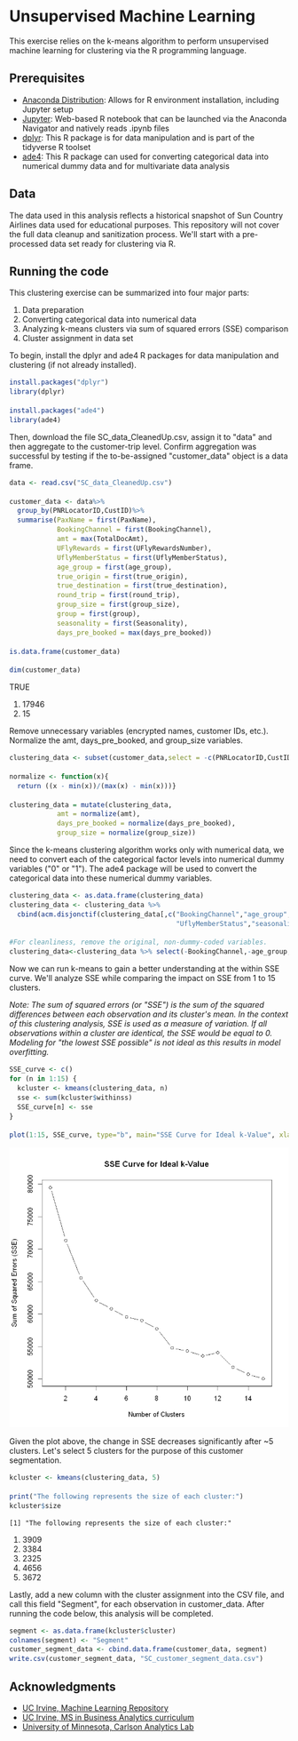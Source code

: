 # Unsupervised Machine Learning

This exercise relies on the k-means algorithm to perform unsupervised machine learning for clustering via the R programming language.

## Prerequisites

* [Anaconda Distribution](https://www.anaconda.com/distribution/): Allows for R environment installation, including Jupyter setup
* [Jupyter](http://jupyter.org/): Web-based R notebook that can be launched via the Anaconda Navigator and natively reads .ipynb files
* [dplyr](https://dplyr.tidyverse.org/): This R package is for data manipulation and is part of the tidyverse R toolset
* [ade4](https://cran.r-project.org/web/packages/ade4/index.html): This R package can used for converting categorical data into numerical dummy data and for multivariate data analysis

## Data

The data used in this analysis reflects a historical snapshot of Sun Country Airlines data used for educational purposes. This repository will not cover the full data cleanup and sanitization process. We'll start with a pre-processed data set ready for clustering via R. 

## Running the code

This clustering exercise can be summarized into four major parts:
  1. Data preparation
  2. Converting categorical data into numerical data
  3. Analyzing k-means clusters via sum of squared errors (SSE) comparison 
  4. Cluster assignment in data set

To begin, install the dplyr and ade4 R packages for data manipulation and clustering (if not already installed).

```R
install.packages("dplyr")
library(dplyr)

install.packages("ade4")
library(ade4)
```

Then, download the file SC_data_CleanedUp.csv, assign it to "data" and then aggregate to the customer-trip level. Confirm aggregation was successful by testing if the to-be-assigned "customer_data" object is a data frame.


```R
data <- read.csv("SC_data_CleanedUp.csv")

customer_data <- data%>% 
  group_by(PNRLocatorID,CustID)%>%
  summarise(PaxName = first(PaxName),
            BookingChannel = first(BookingChannel), 
            amt = max(TotalDocAmt), 
            UFlyRewards = first(UFlyRewardsNumber), 
            UflyMemberStatus = first(UflyMemberStatus), 
            age_group = first(age_group), 
            true_origin = first(true_origin), 
            true_destination = first(true_destination), 
            round_trip = first(round_trip), 
            group_size = first(group_size), 
            group = first(group), 
            seasonality = first(Seasonality), 
            days_pre_booked = max(days_pre_booked))

is.data.frame(customer_data)

dim(customer_data)
```


TRUE



<ol class=list-inline>
	<li>17946</li>
	<li>15</li>
</ol>



Remove unnecessary variables (encrypted names, customer IDs, etc.). Normalize the amt, days_pre_booked, and group_size variables.


```R
clustering_data <- subset(customer_data,select = -c(PNRLocatorID,CustID,PaxName,UFlyRewards))

normalize <- function(x){
  return ((x - min(x))/(max(x) - min(x)))}

clustering_data = mutate(clustering_data,
            amt = normalize(amt),
            days_pre_booked = normalize(days_pre_booked), 
            group_size = normalize(group_size))
```

Since the k-means clustering algorithm works only with numerical data, we need to convert each of the categorical factor levels into numerical dummy variables ("0" or "1"). The ade4 package will be used to convert the categorical data into these numerical dummy variables.


```R
clustering_data <- as.data.frame(clustering_data)
clustering_data <- clustering_data %>% 
  cbind(acm.disjonctif(clustering_data[,c("BookingChannel","age_group","true_origin","true_destination",
                                          "UflyMemberStatus","seasonality")])) %>% ungroup()

#For cleanliness, remove the original, non-dummy-coded variables.
clustering_data<-clustering_data %>% select(-BookingChannel,-age_group,-true_origin,-true_destination,-UflyMemberStatus,-seasonality)
```

Now we can run k-means to gain a better understanding at the within SSE curve. We'll analyze SSE while comparing the impact on SSE from 1 to 15 clusters.

_Note: The sum of squared errors (or "SSE") is the sum of the squared differences between each observation and its cluster's mean. In the context of this clustering analysis, SSE is used as a measure of variation. If all observations within a cluster are identical, the SSE would be equal to 0. Modeling for "the lowest SSE possible" is not ideal as this results in model overfitting._


```R
SSE_curve <- c()
for (n in 1:15) {
  kcluster <- kmeans(clustering_data, n)
  sse <- sum(kcluster$withinss)
  SSE_curve[n] <- sse
}

plot(1:15, SSE_curve, type="b", main="SSE Curve for Ideal k-Value", xlab="Number of Clusters", ylab="Sum of Squared Errors (SSE)")
```


![png](output_9_0.png)


Given the plot above, the change in SSE decreases significantly after ~5 clusters. Let's select 5 clusters for the purpose of this customer segmentation.


```R
kcluster <- kmeans(clustering_data, 5)

print("The following represents the size of each cluster:")
kcluster$size
```

    [1] "The following represents the size of each cluster:"
    


<ol class=list-inline>
	<li>3909</li>
	<li>3384</li>
	<li>2325</li>
	<li>4656</li>
	<li>3672</li>
</ol>



Lastly, add a new column with the cluster assignment into the CSV file, and call this field "Segment", for each observation in customer_data. After running the code below, this analysis will be completed.


```R
segment <- as.data.frame(kcluster$cluster)
colnames(segment) <- "Segment" 
customer_segment_data <- cbind.data.frame(customer_data, segment)
write.csv(customer_segment_data, "SC_customer_segment_data.csv")
```

## Acknowledgments

* [UC Irvine, Machine Learning Repository](https://archive.ics.uci.edu/ml/index.php)
* [UC Irvine, MS in Business Analytics curriculum](https://merage.uci.edu/programs/masters/master-science-business-analytics/curriculum.html)
* [University of Minnesota, Carlson Analytics Lab](https://carlsonschool.umn.edu/news/sun-country-airlines-engages-business-analytics-students-decode-data)
